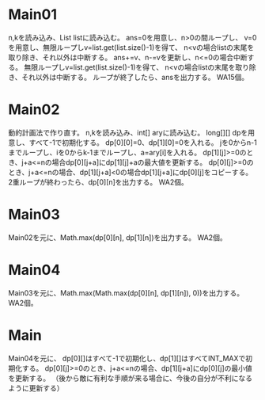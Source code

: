 # Main01
n,kを読み込み、List<Integer> listに読み込む。
ans=0を用意し、n>0の間ループし、
v=0を用意し、無限ループしv=list.get(list.size()-1)を得て、
n<vの場合listの末尾を取り除き、それ以外は中断する。
ans+=v、n-=vを更新し、n<=0の場合中断する。
無限ループしv=list.get(list.size()-1)を得て、
n<vの場合listの末尾を取り除き、それ以外は中断する。
ループが終了したら、ansを出力する。
WA15個。

# Main02
動的計画法で作り直す。
n,kを読み込み、int[] aryに読み込む。
long[][] dpを用意し、すべて-1で初期化する。
dp[0][0]=0、dp[1][0]=0を入れる。
jを0からn-1までループし、iを0からk-1までループし、a=ary[i]を入れる。
dp[1][j]>=0のとき、j+a<=nの場合dp[0][j+a]にdp[1][j]+aの最大値を更新する。
dp[0][j]>=0のとき、j+a<=nの場合、dp[1][j+a]<0の場合dp[1][j+a]にdp[0][j]をコピーする。
2重ループが終わったら、dp[0][n]を出力する。
WA2個。

# Main03
Main02を元に、Math.max(dp[0][n], dp[1][n])を出力する。
WA2個。

# Main04
Main03を元に、Math.max(Math.max(dp[0][n], dp[1][n]), 0))を出力する。
WA2個。

# Main
Main04を元に、
dp[0]\[\]はすべて-1で初期化し、dp\[1\]\[\]はすべてINT\_MAXで初期化する。
dp[0][j]>=0のとき、j+a<=nの場合、dp[1][j+a]にdp[0][j]の最小値を更新する。
（後から敵に有利な手順が来る場合に、今後の自分が不利になるように更新する）

